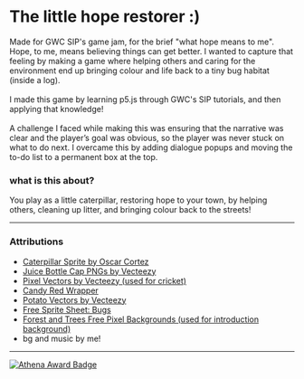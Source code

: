 # The little hope restorer :)
Made for GWC SIP's game jam, for the brief "what hope means to me".<br>Hope, to me, means believing things can get better. I wanted to capture that feeling by making a game where helping others and caring for the environment end up bringing colour and life back to a tiny bug habitat (inside a log).<br>
<br>I made this game by learning p5.js through GWC's SIP tutorials, and then applying that knowledge!<br>
<br>A challenge I faced while making this was ensuring that the narrative was clear and the player’s goal was obvious, so the player was never stuck on what to do next. I overcame this by adding dialogue popups and moving the to-do list to a permanent box at the top. 

###  what is this about?
You play as a little caterpillar, restoring hope to your town, by helping others, cleaning up litter, and bringing colour back to the streets!

---
###  Attributions
- <a href="https://dribbble.com/shots/9830656-Caterpillar-Sprite">Caterpillar Sprite by Oscar Cortez</a>
- <a href="https://www.vecteezy.com/free-png/juice-bottle-cap">Juice Bottle Cap PNGs by Vecteezy</a>
- <a href="https://www.vecteezy.com/free-vector/pixel">Pixel Vectors by Vecteezy (used for cricket)</a>
- <a href = "https://stock.adobe.com/uk/images/candy-red-wrapper-empty-and-open-isolated-on-white-background-with-copy-space-for-your-text/304696907?sdid=DMMD1BPP&mv=social&mv2=orgsoc&as_channel=social_ads&as_campclass=brand&as_campaign=Ecommerce&as_source=Pinterest&as_camptype=acquisitions&as_audience=users">Candy Red Wrapper</a>
- <a href="https://www.vecteezy.com/free-vector/potato">Potato Vectors by Vecteezy</a>
- <a href = "https://victory-works-studios-llc.itch.io/free-sprite-sheet-bugs">Free Sprite Sheet: Bugs</a>
- <a href = 'https://craftpix.net/freebies/forest-and-trees-free-pixel-backgrounds/'>Forest and Trees Free Pixel Backgrounds (used for introduction background)</a>
- bg and music by me!
---
[![Athena Award Badge](https://img.shields.io/endpoint?url=https%3A%2F%2Faward.athena.hackclub.com%2Fapi%2Fbadge)](https://award.athena.hackclub.com?utm_source=readme)

